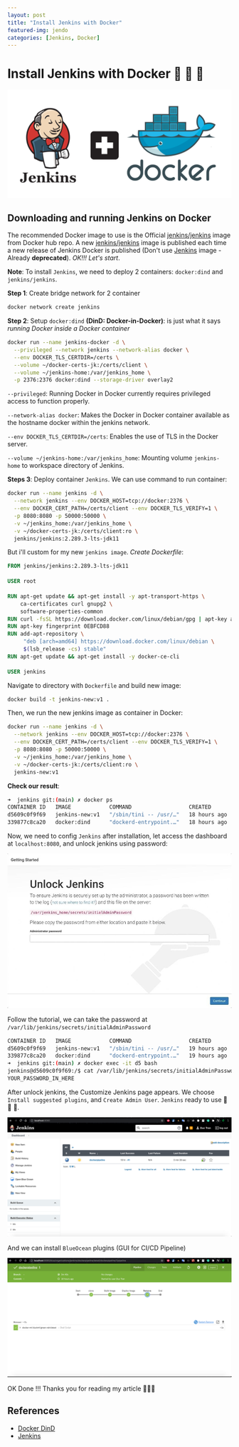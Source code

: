 ```yaml
---
layout: post
title: "Install Jenkins with Docker"
featured-img: jendo
categories: [Jenkins, Docker]
---
```


# **Install Jenkins with Docker 🐳 🐳 🐳**

  <p align="center">
    <img src="../assets/img/posts/jendo.png">
  </p>

## **Downloading and running Jenkins on Docker**

  The recommended Docker image to use is the Official [jenkins/jenkins](https://hub.docker.com/r/jenkins/jenkins/)
image from Docker hub repo. A new [jenkins/jenkins](https://hub.docker.com/r/jenkins/jenkins/)
image is published each time a new release of Jenkins Docker is published (Don't
use [Jenkins](https://hub.docker.com/_/jenkins) image - Already **deprecated**).
*OK!!! Let's start*.

  **Note**: To install `Jenkins`, we need to deploy 2 containers: `docker:dind`
and `jenkins/jenkins`.

  **Step 1**: Create bridge network for 2 container

```bash
docker network create jenkins
```

  **Step 2**: Setup `docker:dind` **(DinD: Docker-in-Docker)**: is just what it
says *running Docker inside a Docker container*

```bash
docker run --name jenkins-docker -d \
  --privileged --network jenkins --network-alias docker \
  --env DOCKER_TLS_CERTDIR=/certs \
  --volume ~/docker-certs-jk:/certs/client \
  --volume ~/jenkins-home:/var/jenkins_home \
  -p 2376:2376 docker:dind --storage-driver overlay2
```

  `--privileged`: Running Docker in Docker currently requires privileged access
to function properly.

  `--network-alias docker`: Makes the Docker in Docker container available as
the hostname docker within the jenkins network.

  `--env DOCKER_TLS_CERTDIR=/certs`: Enables the use of TLS in the Docker server.

  `--volume ~/jenkins-home:/var/jenkins_home`: Mounting volume `jenkins-home` to
workspace directory of Jenkins.

  **Steps 3**: Deploy container `Jenkins`. We can use command to run container:

```bash
docker run --name jenkins -d \
  --network jenkins --env DOCKER_HOST=tcp://docker:2376 \
  --env DOCKER_CERT_PATH=/certs/client --env DOCKER_TLS_VERIFY=1 \
  -p 8080:8080 -p 50000:50000 \
  -v ~/jenkins_home:/var/jenkins_home \
  -v ~/docker-certs-jk:/certs/client:ro \
  jenkins/jenkins:2.289.3-lts-jdk11
```

  But i'll custom for my new `jenkins image`. *Create Dockerfile*:

```Dockerfile
FROM jenkins/jenkins:2.289.3-lts-jdk11

USER root

RUN apt-get update && apt-get install -y apt-transport-https \
    ca-certificates curl gnupg2 \
    software-properties-common
RUN curl -fsSL https://download.docker.com/linux/debian/gpg | apt-key add -
RUN apt-key fingerprint 0EBFCD88
RUN add-apt-repository \
     "deb [arch=amd64] https://download.docker.com/linux/debian \
     $(lsb_release -cs) stable"
RUN apt-get update && apt-get install -y docker-ce-cli

USER jenkins
```

  Navigate to directory with `Dockerfile` and build new image:

```bash
docker build -t jenkins-new:v1 .
```

  Then, we run the new jenkins image as container in Docker:

```bash
docker run --name jenkins -d \
  --network jenkins --env DOCKER_HOST=tcp://docker:2376 \
  --env DOCKER_CERT_PATH=/certs/client --env DOCKER_TLS_VERIFY=1 \
  -p 8080:8080 -p 50000:50000 \
  -v ~/jenkins_home:/var/jenkins_home \
  -v ~/docker-certs-jk:/certs/client:ro \
  jenkins-new:v1
```

  **Check our result**:

```bash
➜  jenkins git:(main) ✗ docker ps
CONTAINER ID   IMAGE            COMMAND                  CREATED        STATUS         PORTS                                                                                      NAMES
d5609c0f9f69   jenkins-new:v1   "/sbin/tini -- /usr/…"   18 hours ago   Up 9 seconds   0.0.0.0:8080->8080/tcp, :::8080->8080/tcp, 0.0.0.0:50000->50000/tcp, :::50000->50000/tcp   jenkins
339877c8ca20   docker:dind      "dockerd-entrypoint.…"   18 hours ago   Up 5 seconds   2375/tcp, 0.0.0.0:2376->2376/tcp, :::2376->2376/tcp                                        jenkins-docker
```

  Now, we need to config `Jenkins` after installation, let access the dashboard 
at `localhost:8080`, and unlock jenkins using password:

  <p align="center">
    <img src="../assets/img/posts/setup.jpg">
  </p>

  Follow the tutorial, we can take the password at `/var/lib/jenkins/secrets/initialAdminPassword`

```bash
CONTAINER ID   IMAGE            COMMAND                  CREATED        STATUS          PORTS                                                                                      NAMES
d5609c0f9f69   jenkins-new:v1   "/sbin/tini -- /usr/…"   19 hours ago   Up 29 minutes   0.0.0.0:8080->8080/tcp, :::8080->8080/tcp, 0.0.0.0:50000->50000/tcp, :::50000->50000/tcp   jenkins
339877c8ca20   docker:dind      "dockerd-entrypoint.…"   19 hours ago   Up 29 minutes   2375/tcp, 0.0.0.0:2376->2376/tcp, :::2376->2376/tcp                                        jenkins-docker
➜  jenkins git:(main) ✗ docker exec -it d5 bash
jenkins@d5609c0f9f69:/$ cat /var/lib/jenkins/secrets/initialAdminPassword
YOUR_PASSWORD_IN_HERE
```

  After unlock jenkins, the Customize Jenkins page appears. We choose `Install suggested plugins`,
and `Create Admin User`. `Jenkins` ready to use 🤟 🤟 🤟.

  <p align="center">
    <img src="../assets/img/posts/jenkins_dashboard.png">
  </p>

  And we can install `BlueOcean` plugins (GUI for CI/CD Pipeline)

  <p align="center">
    <img src="../assets/img/posts/blueocean.png">
  </p>

  OK Done !!! Thanks you for reading my article 🥰🥰🥰

## References
* [Docker DinD](https://blog.nestybox.com/2019/09/14/dind.html)
* [Jenkins](https://www.jenkins.io/)
